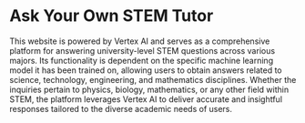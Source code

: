 # Ask Your Own STEM Tutor

This website is powered by Vertex AI and serves as a comprehensive platform for answering university-level STEM questions across various majors. Its functionality is dependent on the specific machine learning model it has been trained on, allowing users to obtain answers related to science, technology, engineering, and mathematics disciplines. Whether the inquiries pertain to physics, biology, mathematics, or any other field within STEM, the platform leverages Vertex AI to deliver accurate and insightful responses tailored to the diverse academic needs of users.
